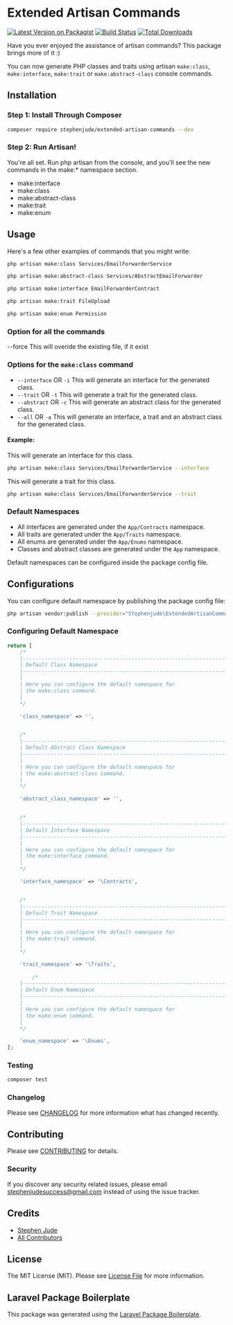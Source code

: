 # Extended Artisan Commands

[![Latest Version on Packagist](https://img.shields.io/packagist/v/stephenjude/extended-artisan-commands.svg?style=flat-square)](https://packagist.org/packages/stephenjude/extended-artisan-commands)
[![Build Status](https://img.shields.io/travis/stephenjude/extended-artisan-commands/master.svg?style=flat-square)](https://travis-ci.org/stephenjude/extended-artisan-commands)
[![Total Downloads](https://img.shields.io/packagist/dt/stephenjude/extended-artisan-commands.svg?style=flat-square)](https://packagist.org/packages/stephenjude/extended-artisan-commands)

Have you ever enjoyed the assistance of artisan commands? This package brings more of it :)

You can now generate PHP classes and traits using artisan `make:class`,  `make:interface`, `make:trait` or `make:abstract-class` console commands.

## Installation
### Step 1: Install Through Composer
```bash
composer require stephenjude/extended-artisan-commands --dev
```
### Step 2: Run Artisan!
You're all set. Run php artisan from the console, and you'll see the new commands in the make:* namespace section.
- make:interface
- make:class
- make:abstract-class
- make:trait
- make:enum

## Usage
Here's a few other examples of commands that you might write:

``` bash
php artisan make:class Services/EmailForwarderService
```
``` bash
php artisan make:abstract-class Services/AbstractEmailForwarder
```
``` bash
php artisan make:interface EmailForwarderContract
```
``` bash
php artisan make:trait FileUpload
```
``` bash
php artisan make:enum Permission
```
### Option for all the commands
--force This will overide the existing file, if it exist

### Options for the `make:class` command
- `--interface` OR `-i` This will generate an interface for the generated class. 
- `--trait` OR `-t` This will generate a trait for the generated class. 
- `--abstract` OR `-c` This will generate an abstract class for the generated class. 
- `--all` OR `-a` This will generate an interface, a trait and an abstract class for the generated class. 

#### Example:
This will generate an interface for this class.
```bash
php artisan make:class Services/EmailForwarderService --interface
```

This will generate a trait for this class.
```bash
php artisan make:class Services/EmailForwarderService --trait
```

### Default Namespaces
 - All interfaces are generated under the `App/Contracts` namespace.
 - All traits are generated under the `App/Traits` namespace.
 - All enums are generated under the `App/Enums` namespace.
 - Classes and abstract classes are generated under the `App` namespace.

Default namespaces can be configured inside the package config file. 

## Configurations
You can configure default namespace by publishing the package config file:
```bash 
php artisan vendor:publish --provider="Stephenjude\ExtendedArtisanCommands\ExtendedArtisanCommandsServiceProvider" --tag="config"
```
### Configuring Default Namespace
```php
return [
    /*
    |--------------------------------------------------------------------------
    | Default Class Namespace
    |--------------------------------------------------------------------------
    |
    | Here you can configure the default namespace for
    | the make:class command.
    |
    */

    'class_namespace' => '',


    /*
    |--------------------------------------------------------------------------
    | Default Abstract Class Namespace
    |--------------------------------------------------------------------------
    |
    | Here you can configure the default namespace for
    | the make:abstract-class command.
    |
    */

    'abstract_class_namespace' => '',


    /*
    |--------------------------------------------------------------------------
    | Default Interface Namespace
    |--------------------------------------------------------------------------
    |
    | Here you can configure the default namespace for
    | the make:interface command.
    |
    */

    'interface_namespace' => '\Contracts',


    /*
    |--------------------------------------------------------------------------
    | Default Trait Namespace
    |--------------------------------------------------------------------------
    |
    | Here you can configure the default namespace for
    | the make:trait command.
    |
    */

    'trait_namespace' => '\Traits',
    
        /*
    |--------------------------------------------------------------------------
    | Default Enum Namespace
    |--------------------------------------------------------------------------
    |
    | Here you can configure the default namespace for
    | the make:enum command.
    |
    */

    'enum_namespace' => '\Enums',
];
```

### Testing

``` bash
composer test
```

### Changelog

Please see [CHANGELOG](CHANGELOG.md) for more information what has changed recently.

## Contributing

Please see [CONTRIBUTING](CONTRIBUTING.md) for details.

### Security

If you discover any security related issues, please email stephenjudesuccess@gmail.com instead of using the issue tracker.

## Credits

- [Stephen Jude](https://github.com/stephenjude)
- [All Contributors](../../contributors)

## License

The MIT License (MIT). Please see [License File](LICENSE.md) for more information.

## Laravel Package Boilerplate

This package was generated using the [Laravel Package Boilerplate](https://laravelpackageboilerplate.com).
